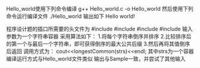 Hello_world使用下列命令编译
g++ Hello_world.c -o Hello_world
然后使用下列命令运行编译文件
./Hello_world
输出如下
Hello world!


程序设计题的插口所需要的头文件为
#include<iostream>
#include<vector>
#include<string>
#include<algorithm>
输入参数为一个字符串容器
采用算法如下：
1.将每个字符串倒序并排序
2.比较排序后的第一个与最后一个字符串，即可获得倒序的最大公共后缀
3.然后再将其值倒序后返回
调用方式为：
cout<<longestCommon(strs)<<endl;
其中strs为一个容器
编译运行方式与Hello_world文件类似
输出与Sample一致，并尝试了其他输入

